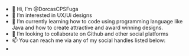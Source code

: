 - 👋 Hi, I’m @DorcasCPSFuga
- 👀 I’m interested in UX/Ui designs
- 🌱 I’m currently learning how to code using programming language like Java and  how to create attractive and award winning designs. 
- 💞️ I’m looking to collaborate on Github and other social platforms
- 📫 You can reach me via any of my social handles listed below:
-
<!---
DorcasCPSFuga/DorcasCPSFuga is a ✨ special ✨ repository because its `README.md` (this file) appears on your GitHub profile.
You can click the Preview link to take a look at your changes.
--->
